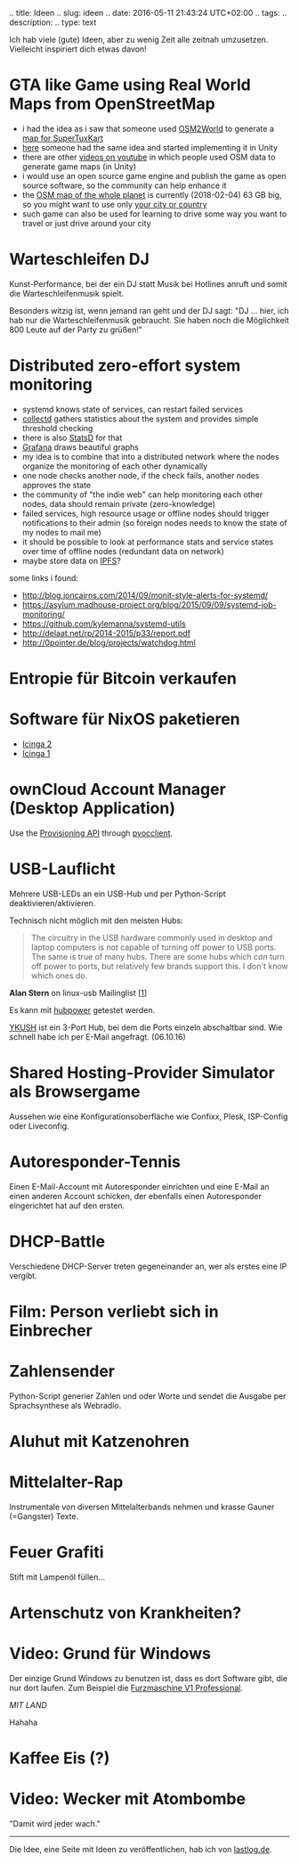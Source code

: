.. title: Ideen
.. slug: ideen
.. date: 2016-05-11 21:43:24 UTC+02:00
.. tags:
.. description:
.. type: text

Ich hab viele (gute) Ideen, aber zu wenig Zeit alle zeitnah umzusetzen. Vielleicht inspiriert dich etwas davon!

# GTA like Game using Real World Maps from OpenStreetMap

- i had the idea as i saw that someone used [OSM2World](http://osm2world.org/) to generate a [map for SuperTuxKart](https://wiki.openstreetmap.org/wiki/SuperTuxKart)
- [here](https://www.youtube.com/watch?v=780Ia5e8LHQ) someone had the same idea and started implementing it in Unity
- there are other [videos on youtube](https://www.youtube.com/watch?v=GLkOQpjzs_o) in which people used OSM data to generate game maps (in Unity)
- i would use an open source game engine and publish the game as open source software, so the community can help enhance it
- the [OSM map of the whole planet](https://planet.openstreetmap.org/) is currently (2018-02-04) 63 GB big, so you might want to use only [your city or country](https://download.geofabrik.de/)
- such game can also be used for learning to drive some way you want to travel or just drive around your city

# Warteschleifen DJ

Kunst-Performance, bei der ein DJ statt Musik bei Hotlines anruft und somit die Warteschleifenmusik spielt.

Besonders witzig ist, wenn jemand ran geht und der DJ sagt: "DJ ... hier, ich hab nur die Warteschleifenmusik gebraucht. Sie haben noch die Möglichkeit 800 Leute auf der Party zu grüßen!"

# Distributed zero-effort system monitoring

- systemd knows state of services, can restart failed services
- [collectd](https://collectd.org/) gathers statistics about the system and provides simple threshold checking
- there is also [StatsD](https://github.com/etsy/statsd) for that
- [Grafana](http://grafana.org/) draws beautiful graphs
- my idea is to combine that into a distributed network where the nodes organize the monitoring of each other dynamically
- one node checks another node, if the check fails, another nodes approves the state
- the community of "the indie web" can help monitoring each other nodes, data should remain private (zero-knowledge)
- failed services, high resource usage or offline nodes should trigger notifications to their admin (so foreign nodes needs to know the state of my nodes to mail me)
- it should be possible to look at performance stats and service states over time of offline nodes (redundant data on network)
- maybe store data on [IPFS](https://ipfs.io/)?

some links i found:

- <http://blog.joncairns.com/2014/09/monit-style-alerts-for-systemd/>
- <https://asylum.madhouse-project.org/blog/2015/09/09/systemd-job-monitoring/>
- <https://github.com/kylemanna/systemd-utils>
- <http://delaat.net/rp/2014-2015/p33/report.pdf>
- <http://0pointer.de/blog/projects/watchdog.html>

# Entropie für Bitcoin verkaufen

# Software für NixOS paketieren

- [Icinga 2](https://www.icinga.org/products/icinga-2/)
- [Icinga 1](https://github.com/Icinga/icinga-core)

# ownCloud Account Manager (Desktop Application)

Use the [Provisioning API](https://doc.owncloud.org/server/8.2/admin_manual/configuration_user/user_provisioning_api.html) through [pyocclient](https://github.com/owncloud/pyocclient).

# USB-Lauflicht

Mehrere USB-LEDs an ein USB-Hub und per Python-Script deaktivieren/aktivieren.

Technisch nicht möglich mit den meisten Hubs:

>The circuitry in the USB hardware commonly used in desktop and laptop computers is not capable of turning off power to USB ports.
>The same is true of many hubs.  There are some hubs which _can_ turn off power to ports, but relatively few brands support this.  I don't know which ones do.

**Alan Stern** on linux-usb Mailinglist [[1](https://marc.info/?l=linux-usb&m=133519454726017&w=2)]

Es kann mit [hubpower](https://github.com/heiher/hubpower) getestet werden.

[YKUSH](https://www.yepkit.com/products/ykush) ist ein 3-Port Hub, bei dem die Ports einzeln abschaltbar sind. Wie schnell habe ich per E-Mail angefragt. (06.10.16)

# Shared Hosting-Provider Simulator als Browsergame

Aussehen wie eine Konfigurationsoberfläche wie Confixx, Plesk, ISP-Config oder Liveconfig.

# Autoresponder-Tennis

Einen E-Mail-Account mit Autoresponder einrichten und eine E-Mail an einen anderen Account schicken, der ebenfalls einen Autoresponder eingerichtet hat auf den ersten.

# DHCP-Battle

Verschiedene DHCP-Server treten gegeneinander an, wer als erstes eine IP vergibt.

# Film: Person verliebt sich in Einbrecher

# Zahlensender

Python-Script generier Zahlen und oder Worte und sendet die Ausgabe per Sprachsynthese als Webradio.

# Aluhut mit Katzenohren

# Mittelalter-Rap

Instrumentale von diversen Mittelalterbands nehmen und krasse Gauner (=Gangster) Texte.

# Feuer Grafiti

Stift mit Lampenöl füllen...

# Artenschutz von Krankheiten?

# Video: Grund für Windows

Der einzige Grund Windows zu benutzen ist, dass es dort Software gibt, die nur dort laufen.
Zum Beispiel die [Furzmaschine V1 Professional](http://buschmaus.npage.de/furzmaschine.html).

*MIT LAND*

Hahaha

# Kaffee Eis (?)

# Video: Wecker mit Atombombe

"Damit wird jeder wach."

---

Die Idee, eine Seite mit Ideen zu veröffentlichen, hab ich von [lastlog.de](https://lastlog.de/wiki/index.php/IdeenEcke).
